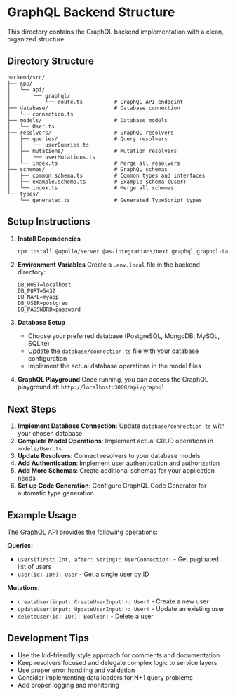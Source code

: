 # GraphQL Backend Structure

This directory contains the GraphQL backend implementation with a clean, organized structure.

## Directory Structure

```
backend/src/
├── app/
│   └── api/
│       └── graphql/
│           └── route.ts          # GraphQL API endpoint
├── database/                     # Database connection
│   └── connection.ts
├── models/                       # Database models
│   └── User.ts
├── resolvers/                    # GraphQL resolvers
│   ├── queries/                  # Query resolvers
│   │   └── userQueries.ts
│   ├── mutations/                # Mutation resolvers
│   │   └── userMutations.ts
│   └── index.ts                  # Merge all resolvers
├── schemas/                      # GraphQL schemas
│   ├── common.schema.ts          # Common types and interfaces
│   ├── example.schema.ts         # Example schema (User)
│   └── index.ts                  # Merge all schemas
└── types/
    └── generated.ts              # Generated TypeScript types
```

## Setup Instructions

1. **Install Dependencies**
   ```bash
   npm install @apollo/server @as-integrations/next graphql graphql-tag @graphql-tools/merge
   ```

2. **Environment Variables**
   Create a `.env.local` file in the backend directory:
   ```env
   DB_HOST=localhost
   DB_PORT=5432
   DB_NAME=myapp
   DB_USER=postgres
   DB_PASSWORD=password
   ```

3. **Database Setup**
   - Choose your preferred database (PostgreSQL, MongoDB, MySQL, SQLite)
   - Update the `database/connection.ts` file with your database configuration
   - Implement the actual database operations in the model files

4. **GraphQL Playground**
   Once running, you can access the GraphQL playground at:
   `http://localhost:3000/api/graphql`

## Next Steps

1. **Implement Database Connection**: Update `database/connection.ts` with your chosen database
2. **Complete Model Operations**: Implement actual CRUD operations in `models/User.ts`
3. **Update Resolvers**: Connect resolvers to your database models
4. **Add Authentication**: Implement user authentication and authorization
5. **Add More Schemas**: Create additional schemas for your application needs
6. **Set up Code Generation**: Configure GraphQL Code Generator for automatic type generation

## Example Usage

The GraphQL API provides the following operations:

**Queries:**
- `users(first: Int, after: String): UserConnection!` - Get paginated list of users
- `user(id: ID!): User` - Get a single user by ID

**Mutations:**
- `createUser(input: CreateUserInput!): User!` - Create a new user
- `updateUser(input: UpdateUserInput!): User!` - Update an existing user
- `deleteUser(id: ID!): Boolean!` - Delete a user

## Development Tips

- Use the kid-friendly style approach for comments and documentation
- Keep resolvers focused and delegate complex logic to service layers
- Use proper error handling and validation
- Consider implementing data loaders for N+1 query problems
- Add proper logging and monitoring
